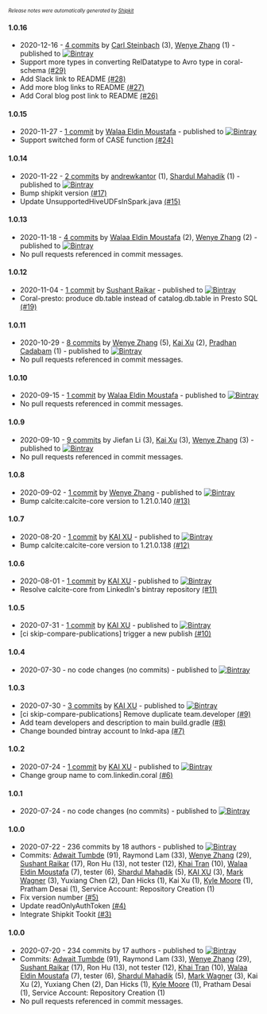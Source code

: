 <sup><sup>*Release notes were automatically generated by [Shipkit](http://shipkit.org/)*</sup></sup>

#### 1.0.16
 - 2020-12-16 - [4 commits](https://github.com/linkedin/coral/compare/v1.0.15...v1.0.16) by [Carl Steinbach](https://github.com/cwsteinbach) (3), [Wenye Zhang](https://github.com/funcheetah) (1) - published to [![Bintray](https://img.shields.io/badge/Bintray-1.0.16-green.svg)](https://bintray.com/linkedin/maven/coral/1.0.16)
 - Support more types in converting RelDatatype to Avro type in coral-schema [(#29)](https://github.com/linkedin/coral/pull/29)
 - Add Slack link to README [(#28)](https://github.com/linkedin/coral/pull/28)
 - Add more blog links to README [(#27)](https://github.com/linkedin/coral/pull/27)
 - Add Coral blog post link to README [(#26)](https://github.com/linkedin/coral/pull/26)

#### 1.0.15
 - 2020-11-27 - [1 commit](https://github.com/linkedin/coral/compare/v1.0.14...v1.0.15) by [Walaa Eldin Moustafa](https://github.com/wmoustafa) - published to [![Bintray](https://img.shields.io/badge/Bintray-1.0.15-green.svg)](https://bintray.com/linkedin/maven/coral/1.0.15)
 - Support switched form of CASE function [(#24)](https://github.com/linkedin/coral/pull/24)

#### 1.0.14
 - 2020-11-22 - [2 commits](https://github.com/linkedin/coral/compare/v1.0.13...v1.0.14) by [andrewkantor](https://github.com/andrewkantor) (1), [Shardul Mahadik](https://github.com/shardulm94) (1) - published to [![Bintray](https://img.shields.io/badge/Bintray-1.0.14-green.svg)](https://bintray.com/linkedin/maven/coral/1.0.14)
 - Bump shipkit version [(#17)](https://github.com/linkedin/coral/pull/17)
 - Update UnsupportedHiveUDFsInSpark.java [(#15)](https://github.com/linkedin/coral/pull/15)

#### 1.0.13
 - 2020-11-18 - [4 commits](https://github.com/linkedin/coral/compare/v1.0.12...v1.0.13) by [Walaa Eldin Moustafa](https://github.com/wmoustafa) (2), [Wenye Zhang](https://github.com/funcheetah) (2) - published to [![Bintray](https://img.shields.io/badge/Bintray-1.0.13-green.svg)](https://bintray.com/linkedin/maven/coral/1.0.13)
 - No pull requests referenced in commit messages.

#### 1.0.12
 - 2020-11-04 - [1 commit](https://github.com/linkedin/coral/compare/v1.0.11...v1.0.12) by [Sushant Raikar](https://github.com/hotsushi) - published to [![Bintray](https://img.shields.io/badge/Bintray-1.0.12-green.svg)](https://bintray.com/linkedin/maven/coral/1.0.12)
 - Coral-presto: produce db.table instead of catalog.db.table in Presto SQL [(#19)](https://github.com/linkedin/coral/pull/19)

#### 1.0.11
 - 2020-10-29 - [8 commits](https://github.com/linkedin/coral/compare/v1.0.10...v1.0.11) by [Wenye Zhang](https://github.com/funcheetah) (5), [Kai Xu](https://github.com/kxu1026) (2), [Pradhan Cadabam](https://github.com/pcadabam-zz) (1) - published to [![Bintray](https://img.shields.io/badge/Bintray-1.0.11-green.svg)](https://bintray.com/linkedin/maven/coral/1.0.11)
 - No pull requests referenced in commit messages.

#### 1.0.10
 - 2020-09-15 - [1 commit](https://github.com/linkedin/coral/compare/v1.0.9...v1.0.10) by [Walaa Eldin Moustafa](https://github.com/wmoustafa) - published to [![Bintray](https://img.shields.io/badge/Bintray-1.0.10-green.svg)](https://bintray.com/linkedin/maven/coral/1.0.10)
 - No pull requests referenced in commit messages.

#### 1.0.9
 - 2020-09-10 - [9 commits](https://github.com/linkedin/coral/compare/v1.0.8...v1.0.9) by Jiefan Li (3), [Kai Xu](https://github.com/kxu1026) (3), [Wenye Zhang](https://github.com/funcheetah) (3) - published to [![Bintray](https://img.shields.io/badge/Bintray-1.0.9-green.svg)](https://bintray.com/linkedin/maven/coral/1.0.9)
 - No pull requests referenced in commit messages.

#### 1.0.8
 - 2020-09-02 - [1 commit](https://github.com/linkedin/coral/compare/v1.0.7...v1.0.8) by [Wenye Zhang](https://github.com/funcheetah) - published to [![Bintray](https://img.shields.io/badge/Bintray-1.0.8-green.svg)](https://bintray.com/linkedin/maven/coral/1.0.8)
 - Bump calcite:calcite-core version to 1.21.0.140 [(#13)](https://github.com/linkedin/coral/pull/13)

#### 1.0.7
 - 2020-08-20 - [1 commit](https://github.com/linkedin/coral/compare/v1.0.6...v1.0.7) by [KAI XU](https://github.com/kxu1026) - published to [![Bintray](https://img.shields.io/badge/Bintray-1.0.7-green.svg)](https://bintray.com/linkedin/maven/coral/1.0.7)
 - Bump calcite:calcite-core version to 1.21.0.138 [(#12)](https://github.com/linkedin/coral/pull/12)

#### 1.0.6
 - 2020-08-01 - [1 commit](https://github.com/linkedin/coral/compare/v1.0.5...v1.0.6) by [KAI XU](https://github.com/kxu1026) - published to [![Bintray](https://img.shields.io/badge/Bintray-1.0.6-green.svg)](https://bintray.com/linkedin/maven/coral/1.0.6)
 - Resolve calcite-core from LinkedIn's bintray repository [(#11)](https://github.com/linkedin/coral/pull/11)

#### 1.0.5
 - 2020-07-31 - [1 commit](https://github.com/linkedin/coral/compare/v1.0.4...v1.0.5) by [KAI XU](https://github.com/kxu1026) - published to [![Bintray](https://img.shields.io/badge/Bintray-1.0.5-green.svg)](https://bintray.com/linkedin/maven/coral/1.0.5)
 - [ci skip-compare-publications] trigger a new publish [(#10)](https://github.com/linkedin/coral/pull/10)

#### 1.0.4
 - 2020-07-30 - no code changes (no commits) - published to [![Bintray](https://img.shields.io/badge/Bintray-1.0.4-green.svg)](https://bintray.com/linkedin/maven/coral/1.0.4)

#### 1.0.3
 - 2020-07-30 - [3 commits](https://github.com/linkedin/coral/compare/v1.0.2...v1.0.3) by [KAI XU](https://github.com/kxu1026) - published to [![Bintray](https://img.shields.io/badge/Bintray-1.0.3-green.svg)](https://bintray.com/linkedin/maven/coral/1.0.3)
 - [ci skip-compare-publications] Remove duplicate team.developer  [(#9)](https://github.com/linkedin/coral/pull/9)
 - Add team developers and description to main build.gradle [(#8)](https://github.com/linkedin/coral/pull/8)
 - Change bounded bintray account to lnkd-apa [(#7)](https://github.com/linkedin/coral/pull/7)

#### 1.0.2
 - 2020-07-24 - [1 commit](https://github.com/linkedin/coral/compare/v1.0.1...v1.0.2) by [KAI XU](https://github.com/kxu1026) - published to [![Bintray](https://img.shields.io/badge/Bintray-1.0.2-green.svg)](https://bintray.com/linkedin/maven/coral/1.0.2)
 - Change group name to com.linkedin.coral [(#6)](https://github.com/linkedin/coral/pull/6)

#### 1.0.1
 - 2020-07-24 - no code changes (no commits) - published to [![Bintray](https://img.shields.io/badge/Bintray-1.0.1-green.svg)](https://bintray.com/linkedin/maven/coral/1.0.1)

#### 1.0.0
 - 2020-07-22 - 236 commits by 18 authors - published to [![Bintray](https://img.shields.io/badge/Bintray-1.0.0-green.svg)](https://bintray.com/linkedin/maven/coral/1.0.0)
 - Commits: [Adwait Tumbde](https://github.com/antumbde) (91), Raymond Lam (33), [Wenye Zhang](https://github.com/funcheetah) (29), [Sushant Raikar](https://github.com/HotSushi) (17), Ron Hu (13), not tester (12), [Khai Tran](https://github.com/khaitranq) (10), [Walaa Eldin Moustafa](https://github.com/wmoustafa) (7), tester (6), [Shardul Mahadik](https://github.com/shardulm94) (5), [KAI XU](https://github.com/kxu1026) (3), [Mark Wagner](https://github.com/wagnermarkd) (3), Yuxiang Chen (2), Dan Hicks (1), Kai Xu (1), [Kyle Moore](https://github.com/DPUkyle) (1), Pratham Desai (1), Service Account: Repository Creation (1)
 - Fix version number [(#5)](https://github.com/linkedin/coral/pull/5)
 - Update readOnlyAuthToken [(#4)](https://github.com/linkedin/coral/pull/4)
 - Integrate Shipkit Tookit [(#3)](https://github.com/linkedin/coral/pull/3)

#### 1.0.0
 - 2020-07-20 - 234 commits by 17 authors - published to [![Bintray](https://img.shields.io/badge/Bintray-1.0.0-green.svg)](https://bintray.com/linkedin/maven/coral/1.0.0)
 - Commits: [Adwait Tumbde](https://github.com/antumbde) (91), Raymond Lam (33), [Wenye Zhang](https://github.com/funcheetah) (29), [Sushant Raikar](https://github.com/HotSushi) (17), Ron Hu (13), not tester (12), [Khai Tran](https://github.com/khaitranq) (10), [Walaa Eldin Moustafa](https://github.com/wmoustafa) (7), tester (6), [Shardul Mahadik](https://github.com/shardulm94) (5), [Mark Wagner](https://github.com/wagnermarkd) (3), Kai Xu (2), Yuxiang Chen (2), Dan Hicks (1), [Kyle Moore](https://github.com/DPUkyle) (1), Pratham Desai (1), Service Account: Repository Creation (1)
 - No pull requests referenced in commit messages.

